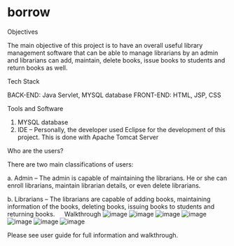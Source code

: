 # borrow

Objectives

The main objective of this project is to have an overall useful library management software that can be able to manage librarians by an admin and librarians can add, maintain, delete books, issue books to students and return books as well.

Tech Stack

BACK-END: Java Servlet, MYSQL database
FRONT-END: HTML, JSP, CSS

Tools and Software

1.	MYSQL database
2.	IDE – Personally, the developer used Eclipse for the development of this project. This is done with Apache Tomcat Server


Who are the users?

There are two main classifications of users:

a.	Admin – The admin is capable of maintaining the librarians. He or she can enroll librarians, maintain librarian details, or even delete librarians.

b.	Librarians – The librarians are capable of adding books, maintaining information of the books, deleting books, issuing books to students and returning books.
 
Walkthrough
![image](https://user-images.githubusercontent.com/102867575/161390628-cdece82b-3e64-4859-ba47-dc516bea3539.png)
![image](https://user-images.githubusercontent.com/102867575/161390639-652f42a6-eaa0-41b0-861a-c3ea12dba5e2.png)
![image](https://user-images.githubusercontent.com/102867575/161390643-f03b9ec1-63ae-4ac9-ac82-4ef0f97b6d9c.png)
![image](https://user-images.githubusercontent.com/102867575/161390655-1cf13b73-7a66-44a9-afd0-76db2693a5ad.png)
![image](https://user-images.githubusercontent.com/102867575/161390657-5539c969-e583-4be6-9789-52e46b0bf148.png)
![image](https://user-images.githubusercontent.com/102867575/161390647-bc5023be-46a4-43b7-ba6e-cc7ba7382eb0.png)
![image](https://user-images.githubusercontent.com/102867575/161390668-8842a928-3f72-4d9d-b3f9-806f0ea39bc8.png)

Please see user guide for full information and walkthrough.

